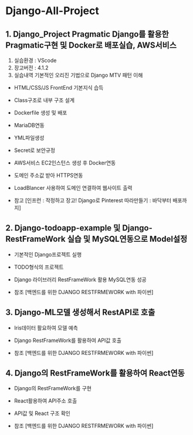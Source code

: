 # Django-All-Project

## 1. Django_Project Pragmatic Django를 활용한 Pragmatic구현 및 Docker로 배포실습, AWS서비스 


1. 실습환경 : VScode 
2. 장고버전 : 4.1.2 
3. 실습내역 기본적인 오리진 기법으로 Django MTV 패턴 이해

- HTML/CSS/JS FrontEnd 기본지식 습득

- Class구조로 내부 구조 설계

- Dockerfile 생성 및 배포

- MariaDB연동

- YML파일생성

- Secret로 보안규정

- AWS서비스 EC2인스턴스 생성 후 Docker연동

- 도메인 주소값 받아 HTTPS연동

- LoadBlancer 사용하여 도메인 연결하여 웹사이트 출력

- 참고 [인프런 : 작정하고 장고! Django로 Pinterest 따라만들기 : 바닥부터 배포까지]


## 2. Django-todoapp-example 및 Django-RestFrameWork 실습 및 MySQL연동으로 Model설정

- 기본적인 Django프로젝트 실행

- TODO형식의 프로젝트 

- Django 라이브러리 RestFrameWork 활용 MySQL연동 성공 

- 참조 [백엔드를 위한 DJANGO RESTFRMEWORK with 파이썬]


## 3. Django-ML모델 생성해서 RestAPI로 호출
- Iris데이터 활요하여 모델 예측

- Django RestFrameWork를 활용하여 API값 호출

- 참조 [백엔드를 위한 DJANGO RESTFRMEWORK with 파이썬]

## 4. Django의 RestFrameWork를 활용하여 React연동

- Django의 RestFrameWork를 구현

- React활용하여 API주소 호출

- API값 및 React 구조 확인 

- 참조 [백엔드를 위한 DJANGO RESTFRMEWORK with 파이썬]
